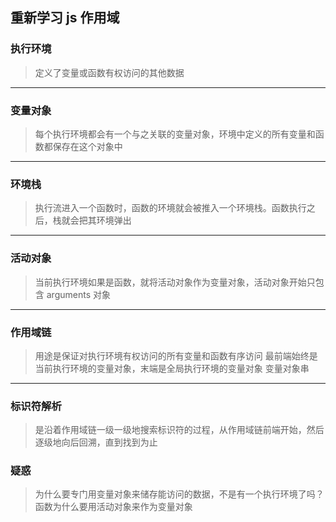 ## 重新学习 js 作用域

### 执行环境

> 定义了变量或函数有权访问的其他数据

---

### 变量对象

> 每个执行环境都会有一个与之关联的变量对象，环境中定义的所有变量和函数都保存在这个对象中

---

### 环境栈

> 执行流进入一个函数时，函数的环境就会被推入一个环境栈。函数执行之后，栈就会把其环境弹出

---

### 活动对象

> 当前执行环境如果是函数，就将活动对象作为变量对象，活动对象开始只包含 arguments 对象

---

### 作用域链

> 用途是保证对执行环境有权访问的所有变量和函数有序访问
> 最前端始终是当前执行环境的变量对象，末端是全局执行环境的变量对象
> 变量对象串

---

### 标识符解析

> 是沿着作用域链一级一级地搜索标识符的过程，从作用域链前端开始，然后逐级地向后回溯，直到找到为止

### 疑惑

> 为什么要专门用变量对象来储存能访问的数据，不是有一个执行环境了吗？
> 函数为什么要用活动对象来作为变量对象
